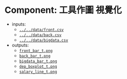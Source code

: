 Component: 工具作圖 視覺化
=================================

- inputs: 
    - [`../../data/front.csv`](../../data/front.csv)        
    - [`../../data/back.csv`](../../data/back.csv)           
    - [`../../data/bigdata.csv`](../../data/bigdata.csv)
- outputs:
    - [`front_bar_t.png`](front_bar_t.png)
    - [`back_bar_t.png`](back_bar_t.png)
    - [`bigdata_bar_t.png`](bigdata_bar_t.png)
    - [`dep_boxplot_t.png`](dep_boxplot_t.png) 
    - [`salary_line_t.png`](salary_line_t.png) 